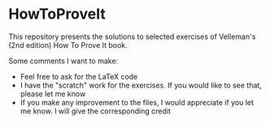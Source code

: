 # HowToProveIt
This repository presents the solutions to selected exercises of Velleman's (2nd edition) How To Prove It book.

Some comments I want to make: 
- Feel free to ask for the LaTeX code
- I have the "scratch" work for the exercises. If you would like to see that, please let me know
- If you make any improvement to the files, I would appreciate if you let me know. I will give the corresponding credit

